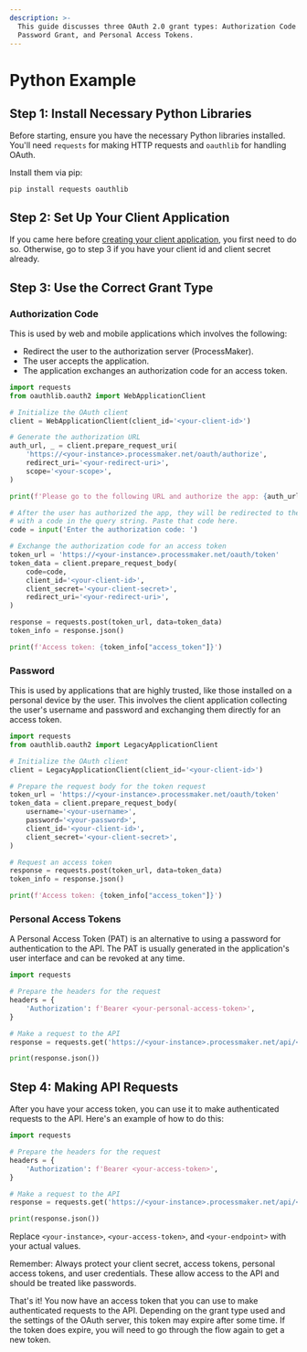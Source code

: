 ```yaml
---
description: >-
  This guide discusses three OAuth 2.0 grant types: Authorization Code Grant,
  Password Grant, and Personal Access Tokens.
---
```


# Python Example

## **Step 1: Install Necessary Python Libraries**

Before starting, ensure you have the necessary Python libraries installed. You'll need `requests` for making HTTP requests and `oauthlib` for handling OAuth.

Install them via pip:

```
pip install requests oauthlib
```

## **Step 2: Set Up Your Client Application**

If you came here before [creating your client application](../../authentication/creating-a-client-application.md), you first need to do so. Otherwise, go to step 3 if you have your client id and client secret already.

## **Step 3: Use the Correct Grant Type**

### **Authorization Code**

This is used by web and mobile applications which involves the following:

* Redirect the user to the authorization server (ProcessMaker).
* The user accepts the application.
* The application exchanges an authorization code for an access token.

```python
import requests
from oauthlib.oauth2 import WebApplicationClient

# Initialize the OAuth client
client = WebApplicationClient(client_id='<your-client-id>')

# Generate the authorization URL
auth_url, _ = client.prepare_request_uri(
    'https://<your-instance>.processmaker.net/oauth/authorize',
    redirect_uri='<your-redirect-uri>',
    scope='<your-scope>',
)

print(f'Please go to the following URL and authorize the app: {auth_url}')

# After the user has authorized the app, they will be redirected to the redirect URI
# with a code in the query string. Paste that code here.
code = input('Enter the authorization code: ')

# Exchange the authorization code for an access token
token_url = 'https://<your-instance>.processmaker.net/oauth/token'
token_data = client.prepare_request_body(
    code=code,
    client_id='<your-client-id>',
    client_secret='<your-client-secret>',
    redirect_uri='<your-redirect-uri>',
)

response = requests.post(token_url, data=token_data)
token_info = response.json()

print(f'Access token: {token_info["access_token"]}')
```

### **Password**

This is used by applications that are highly trusted, like those installed on a personal device by the user. This involves the client application collecting the user's username and password and exchanging them directly for an access token.

```python
import requests
from oauthlib.oauth2 import LegacyApplicationClient

# Initialize the OAuth client
client = LegacyApplicationClient(client_id='<your-client-id>')

# Prepare the request body for the token request
token_url = 'https://<your-instance>.processmaker.net/oauth/token'
token_data = client.prepare_request_body(
    username='<your-username>',
    password='<your-password>',
    client_id='<your-client-id>',
    client_secret='<your-client-secret>',
)

# Request an access token
response = requests.post(token_url, data=token_data)
token_info = response.json()

print(f'Access token: {token_info["access_token"]}')
```

### **Personal Access Tokens**

A Personal Access Token (PAT) is an alternative to using a password for authentication to the API. The PAT is usually generated in the application's user interface and can be revoked at any time.

```python
import requests

# Prepare the headers for the request
headers = {
    'Authorization': f'Bearer <your-personal-access-token>',
}

# Make a request to the API
response = requests.get('https://<your-instance>.processmaker.net/api/<your-endpoint>', headers=headers)

print(response.json())

```

## **Step 4: Making API Requests**

After you have your access token, you can use it to make authenticated requests to the API. Here's an example of how to do this:

```python
import requests

# Prepare the headers for the request
headers = {
    'Authorization': f'Bearer <your-access-token>',
}

# Make a request to the API
response = requests.get('https://<your-instance>.processmaker.net/api/<your-endpoint>', headers=headers)

print(response.json())

```

Replace `<your-instance>`, `<your-access-token>`, and `<your-endpoint>` with your actual values.

Remember: Always protect your client secret, access tokens, personal access tokens, and user credentials. These allow access to the API and should be treated like passwords.

That's it! You now have an access token that you can use to make authenticated requests to the API. Depending on the grant type used and the settings of the OAuth server, this token may expire after some time. If the token does expire, you will need to go through the flow again to get a new token.
